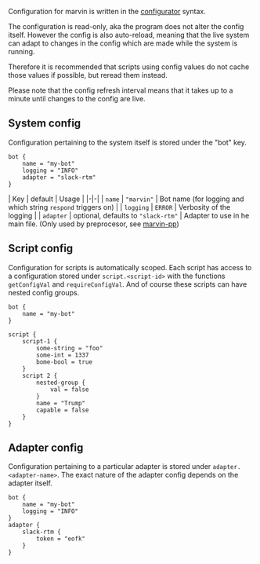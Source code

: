 Configuration for marvin is written in the [configurator](https://hackage.haskell.com/package/configurator) syntax.

The configuration is read-only, aka the program does not alter the config itself.
However the config is also auto-reload, meaning that the live system can adapt to changes in the config which are made while the system is running.

Therefore it is recommended that scripts using config values do not cache those values if possible, but reread them instead.

Please note that the config refresh interval means that it takes up to a minute until changes to the config are live. 

## System config

Configuration pertaining to the system itself is stored under the "bot" key.

```
bot {
    name = "my-bot"
    logging = "INFO"
    adapter = "slack-rtm"
}
```

| Key | default | Usage |
|-|-|
| `name` | `"marvin"` | Bot name (for logging and which string `respond` triggers on) |
| `logging` | `ERROR` | Verbosity of the logging |
| `adapter` | optional, defaults to `"slack-rtm"` | Adapter to use in he main file. (Only used by preprocesor, see [marvin-pp](marvin-pp))

## Script config

Configuration for scripts is automatically scoped.
Each script has access to a configuration stored under `script.<script-id>` with the functions `getConfigVal` and `requireConfigVal`.
And of course these scripts can have nested config groups.

```
bot {
    name = "my-bot"
}

script {
    script-1 {
        some-string = "foo"
        some-int = 1337
        bome-bool = true
    }
    script 2 {
        nested-group {
            val = false
        }
        name = "Trump"
        capable = false
    }
}
```

## Adapter config

Configuration pertaining to a particular adapter is stored under `adapter.<adapter-name>`.
The exact nature of the adapter config depends on the adapter itself.

```
bot {
    name = "my-bot"
    logging = "INFO"
}
adapter {
    slack-rtm {
        token = "eofk"
    }
}
``` 